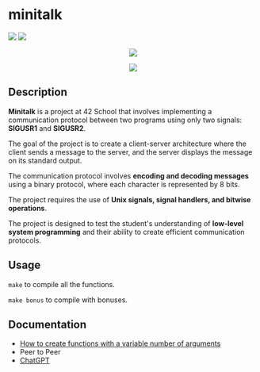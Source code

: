# minitalk

![](https://img.shields.io/badge/Language-C-blue)
![](https://img.shields.io/badge/School-42-black)

<p align=center>
  <img src="https://github.com/byaliego/mini_talk/blob/main/img/minitalk.png"/>
</p>
<p align="center">
 <img src="https://img.shields.io/badge/Puntuation-125%2F100-brightgreen">
</p>

## Description

**Minitalk** is a project at 42 School that involves implementing a communication protocol between two programs using only two signals: **SIGUSR1** and **SIGUSR2**.

The goal of the project is to create a client-server architecture where the client sends a message to the server, and the server displays the message on its standard output.

The communication protocol involves **encoding and decoding messages** using a binary protocol, where each character is represented by 8 bits.

The project requires the use of **Unix signals, signal handlers, and bitwise operations**.

The project is designed to test the student's understanding of **low-level system programming** and their ability to create efficient communication protocols.

## Usage

``make`` to compile all the functions.

``make bonus`` to compile with bonuses.

## Documentation

* [How to create functions with a variable number of arguments](https://www.https://www.youtube.com/watch?v=3iX9a_l9W9Y)
* Peer to Peer
* [ChatGPT](https://chat.openai.com/)